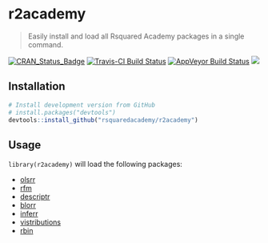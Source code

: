 
<!-- README.md is generated from README.Rmd. Please edit that file -->

# r2academy

> Easily install and load all Rsquared Academy packages in a single
> command.

[![CRAN\_Status\_Badge](http://www.r-pkg.org/badges/version/r2academy)](https://cran.r-project.org/package=r2academy)
[![Travis-CI Build
Status](https://travis-ci.org/rsquaredacademy/r2academy.svg?branch=master)](https://travis-ci.org/rsquaredacademy/r2academy)
[![AppVeyor Build
Status](https://ci.appveyor.com/api/projects/status/github/rsquaredacademy/r2academy?branch=master&svg=true)](https://ci.appveyor.com/project/rsquaredacademy/r2academy)
![](https://img.shields.io/badge/lifecycle-experimental-orange.svg)

## Installation

``` r
# Install development version from GitHub
# install.packages("devtools")
devtools::install_github("rsquaredacademy/r2academy")
```

## Usage

`library(r2academy)` will load the following packages:

  - [olsrr](https://olsrr.rsquaredacademy.com)
  - [rfm](https://rfm.rsquaredacademy.com)
  - [descriptr](https://descriptr.rsquaredacademy.com)
  - [blorr](https://blorr.rsquaredacademy.com)
  - [inferr](https://inferr.rsquaredacademy.com)
  - [vistributions](https://vistributions.rsquaredacademy.com)
  - [rbin](https://rbin.rsquaredacademy.com)
